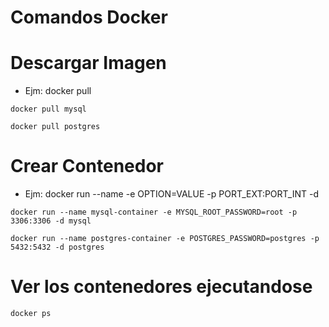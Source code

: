 <!-- 
Herencia
Encapsulamiento
Polimorfismo
Abstracion
 -->

# Comandos Docker

# Descargar Imagen

- Ejm: docker pull <image>

```shell
docker pull mysql
```

```shell
docker pull postgres
```

# Crear Contenedor

- Ejm: docker run --name <container-name> -e OPTION=VALUE -p PORT_EXT:PORT_INT -d <image>

```shell
docker run --name mysql-container -e MYSQL_ROOT_PASSWORD=root -p 3306:3306 -d mysql
```

```shell
docker run --name postgres-container -e POSTGRES_PASSWORD=postgres -p 5432:5432 -d postgres
```

# Ver los contenedores ejecutandose

```shell
docker ps
```